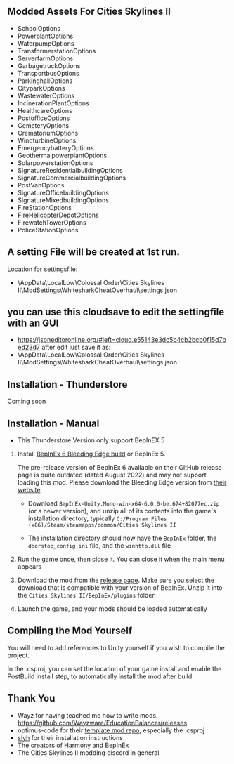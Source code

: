 ## Modded Assets For Cities Skylines II
* SchoolOptions
* PowerplantOptions
* WaterpumpOptions
* TransformerstationOptions
* ServerfarmOptions
* GarbagetruckOptions
* TransportbusOptions
* ParkinghallOptions
* CityparkOptions
* WastewaterOptions
* IncinerationPlantOptions
* HealthcareOptions
* PostofficeOptions
* CemeteryOptions
* CrematoriumOptions
* WindturbineOptions
* EmergencybatteryOptions
* GeothermalpowerplantOptions
* SolarpowerstationOptions
* SignatureResidentialbuildingOptions
* SignatureCommercialbuildingOptions
* PostVanOptions
* SignatureOfficebuildingOptions
* SignatureMixedbuildingOptions
* FireStationOptions
* FireHelicopterDepotOptions
* FirewatchTowerOptions
* PoliceStationOptions

## A setting File will be created at 1st run.
Location for settingsfile:
* \AppData\LocalLow\Colossal Order\Cities Skylines II\ModSettings\WhitesharkCheatOverhaul\settings.json
## you can use this cloudsave to edit the settingfile with an GUI 
* https://jsoneditoronline.org/#left=cloud.e55143e3dc5b4cb2bcb0f15d7bed23d7
after edit just save it as:
* \AppData\LocalLow\Colossal Order\Cities Skylines II\ModSettings\WhitesharkCheatOverhaul\settings.json
## Installation - Thunderstore
Coming soon

## Installation - Manual
* This Thunderstore Version only support BepInEX 5

1. Install [BepInEx 6 Bleeding Edge build](https://builds.bepinex.dev/projects/bepinex_be) or BepInEx 5. 

   The pre-release version of BepInEx 6 available on their GitHub release page is quite outdated (dated August 2022) and may not support loading this mod. Please download the Bleeding Edge version from [their website](https://builds.bepinex.dev/projects/bepinex_be)

   * Download `BepInEx-Unity.Mono-win-x64-6.0.0-be.674+82077ec.zip` (or a newer version), and unzip all of its contents into the game's installation directory, typically `C:/Program Files (x86)/Steam/steamapps/common/Cities Skylines II`

   * The installation directory should now have the `BepInEx` folder, the `doorstop_config.ini` file, and the `winhttp.dll` file

2. Run the game once, then close it. You can close it when the main menu appears

3. Download the mod from the [release page](https://github.com/whiteshark-1975/WhitesharkCheatOverhaul). Make sure you select the download that is compatible with your version of BepInEx. Unzip it into the `Cities Skylines II/BepInEx/plugins` folder.

4. Launch the game, and your mods should be loaded automatically

## Compiling the Mod Yourself
You will need to add references to Unity yourself if you wish to compile the project.

In the .csproj, you can set the location of your game install and enable the PostBuild install step, to automatically install the mod after build.

## Thank You
* Wayz for having teached me how to write mods. https://github.com/Wayzware/EducationBalancer/releases
* optimus-code for their [template mod repo](https://github.com/optimus-code/Cities2Modding/tree/main), especially the .csproj
* [slyh](https://github.com/slyh) for their installation instructions
* The creators of Harmony and BepInEx
* The Cities Skylines II modding discord in general
